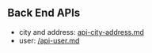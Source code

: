  **Back End APIs**
--
* city and address:  <a href="/api-city-address.md">api-city-address.md</a>
* user:  <a href="api-user.md">/api-user.md</a>
